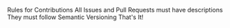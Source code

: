 Rules for Contributions
All Issues and Pull Requests must have descriptions
They must follow Semantic Versioning
That's It!
